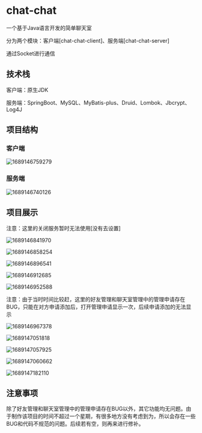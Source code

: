 # chat-chat
一个基于Java语言开发的简单聊天室

分为两个模块：客户端[chat-chat-client]、服务端[chat-chat-server]

通过Socket进行通信



## 技术栈

客户端：原生JDK

服务端：SpringBoot、MySQL、MyBatis-plus、Druid、Lombok、Jbcrypt、Log4J



## 项目结构

### 客户端

![1689146759279](README.assets/1689146759279.png)

### 服务端

![1689146740126](README.assets/1689146740126.png)



## 项目展示

注意：这里的关闭服务暂时无法使用[没有去设置]

![1689146841970](README.assets/1689146841970.png)

![1689146858254](README.assets/1689146858254.png)

![1689146896541](README.assets/1689146896541.png)

![1689146912685](README.assets/1689146912685.png)

![1689146952588](README.assets/1689146952588.png)

注意：由于当时时间比较赶，这里的好友管理和聊天室管理中的管理申请存在BUG，只能在对方申请添加后，打开管理申请显示一次，后续申请添加的无法显示

![1689146967378](README.assets/1689146967378.png)

![1689147051818](README.assets/1689147051818.png)

![1689147057925](README.assets/1689147057925.png)

![1689147060662](README.assets/1689147060662.png)

![1689147182110](README.assets/1689147182110.png)



## 注意事项

除了好友管理和聊天室管理中的管理申请存在BUG以外，其它功能均无问题。由于制作该项目的时间不超过一个星期，有很多地方没有考虑到为，所以会存在一些BUG和代码不规范的问题。后续若有空，则再来进行修补。
